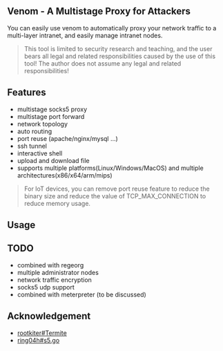 ## Venom - A Multistage Proxy for Attackers

You can easily use venom to automatically proxy your network traffic to a multi-layer intranet, and easily manage intranet nodes.

> This tool is limited to security research and teaching, and the user bears all legal and related responsibilities caused by the use of this tool! The author does not assume any legal and related responsibilities!


## Features

- multistage socks5 proxy
- multistage port forward
- network topology
- auto routing
- port reuse (apache/nginx/mysql ...)
- ssh tunnel
- interactive shell
- upload and download file
- supports multiple platforms(Linux/Windows/MacOS) and multiple architectures(x86/x64/arm/mips)

> For IoT devices, you can remove port reuse feature to reduce the binary size and reduce the value of TCP_MAX_CONNECTION to reduce memory usage.

## Usage



## TODO

- combined with regeorg
- multiple administrator nodes
- network traffic encryption
- socks5 udp support
- combined with meterpreter (to be discussed)

## Acknowledgement

- [rootkiter#Termite](https://github.com/rootkiter/Termite)
- [ring04h#s5.go](https://github.com/ring04h/s5.go)


